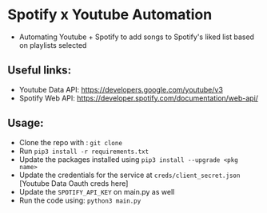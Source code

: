# Spotify x Youtube Automation

- Automating Youtube + Spotify to add songs to Spotify's liked list based on playlists selected

## Useful links: 

- Youtube Data API: https://developers.google.com/youtube/v3
- Spotify Web API: https://developer.spotify.com/documentation/web-api/

## Usage: 

- Clone the repo with : `git clone`
- Run `pip3 install -r requirements.txt`
- Update the packages installed using `pip3 install --upgrade <pkg name>`
- Update the credentials for the service at `creds/client_secret.json` [Youtube Data Oauth creds here]
- Update the `SPOTIFY_API_KEY` on main.py as well
- Run the code using: `python3 main.py`

